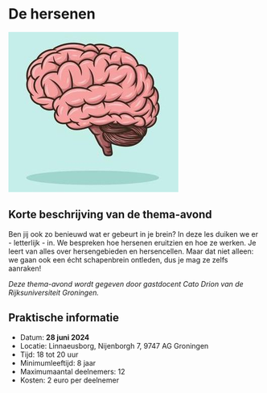 # De hersenen

![hersenen](hersenen.jpg)

## Korte beschrijving van de thema-avond
Ben jij ook zo benieuwd wat er gebeurt in je brein? In deze les duiken we er - letterlijk - in. We bespreken hoe hersenen eruitzien en hoe ze werken. Je leert van alles over hersengebieden en hersencellen. Maar dat niet alleen: we gaan ook een écht schapenbrein ontleden, dus je mag ze zelfs aanraken!

*Deze thema-avond wordt gegeven door gastdocent Cato Drion van de Rijksuniversiteit Groningen.*

## Praktische informatie
- Datum: **28 juni 2024**
- Locatie: Linnaeusborg, Nijenborgh 7, 9747 AG Groningen
- Tijd: 18 tot 20 uur
- Minimumleeftijd: 8 jaar
- Maximumaantal deelnemers: 12
- Kosten: 2 euro per deelnemer
